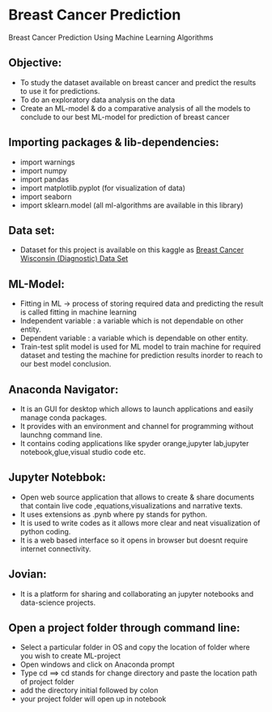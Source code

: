 # Breast Cancer Prediction
Breast Cancer Prediction Using Machine Learning Algorithms

## Objective:
- To study the dataset available on breast cancer and predict the results to use it for predictions.
- To do an exploratory data analysis on the data
- Create an ML-model & do a comparative analysis of all the models to conclude to our best ML-model for prediction of breast cancer

## Importing packages & lib-dependencies:
- import warnings
- import numpy
- import pandas
- import matplotlib.pyplot (for visualization of data)
- import seaborn
- import sklearn.model (all ml-algorithms are available in this library)

## Data set:
- Dataset for this project is available on this kaggle as [Breast Cancer Wisconsin (Diagnostic) Data Set](https://www.kaggle.com/uciml/breast-cancer-wisconsin-data/code)

## ML-Model:
- Fitting in ML -> process of storing required data and predicting the result is called fitting in machine learning
- Independent variable : a variable which is not dependable on other entity.
- Dependent variable :  a variable which is dependable on other entity.
- Train-test split model is used for ML model to train machine for required dataset and testing the machine for prediction results inorder to reach to our best model conclusion.

## Anaconda Navigator:
- It is an GUI for desktop which allows to launch applications and easily manage conda packages.
- It provides with an environment and channel for programming without launchng command line.
- It contains coding applications like spyder orange,jupyter lab,jupyter notebook,glue,visual studio code etc.

## Jupyter Notebbok:
- Open web source application that allows to create & share documents that contain live code ,equations,visualizations and narrative texts.
- It uses extensions as .pynb where py stands for python.
- It is used to write codes as it allows more clear and neat visualization of python coding.
- It is a web based interface so it opens in browser but doesnt require internet connectivity.

## Jovian:
- It is a platform for sharing and collaborating an jupyter notebooks and data-science projects.

## Open a project folder through command line:
- Select a particular folder in OS and copy the location of folder where you wish to create ML-project
- Open windows and click on Anaconda prompt
- Type cd ==> cd stands for change directory and paste the location path of project folder
- add the directory initial followed by colon
- your project folder will open up in notebook
